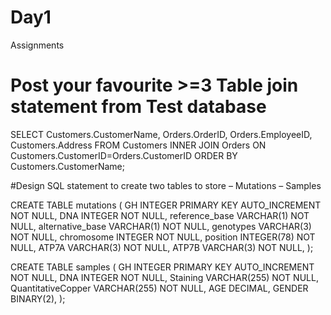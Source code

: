 # Day1
Assignments
# Post your favourite >=3 Table join statement from Test database

SELECT Customers.CustomerName, Orders.OrderID, Orders.EmployeeID, Customers.Address
FROM Customers
INNER JOIN Orders
ON Customers.CustomerID=Orders.CustomerID
ORDER BY Customers.CustomerName;

#Design	SQL	statement	to	create	two	tables	to	store
    – Mutations
    – Samples

CREATE TABLE mutations
(
  GH INTEGER PRIMARY KEY AUTO_INCREMENT NOT NULL,
  DNA  INTEGER NOT NULL,
  reference_base   VARCHAR(1) NOT NULL,
  alternative_base VARCHAR(1) NOT NULL,
  genotypes        VARCHAR(3) NOT NULL,
  chromosome       INTEGER NOT NULL,
  position         INTEGER(78) NOT NULL,
  ATP7A            VARCHAR(3) NOT NULL,
  ATP7B            VARCHAR(3) NOT NULL,
);

CREATE TABLE samples (
  GH            INTEGER PRIMARY KEY AUTO_INCREMENT NOT NULL,
  DNA           INTEGER NOT NULL,
  Staining        VARCHAR(255) NOT NULL,
  QuantitativeCopper VARCHAR(255) NOT NULL,
  AGE               DECIMAL,
  GENDER            BINARY(2),
  );
